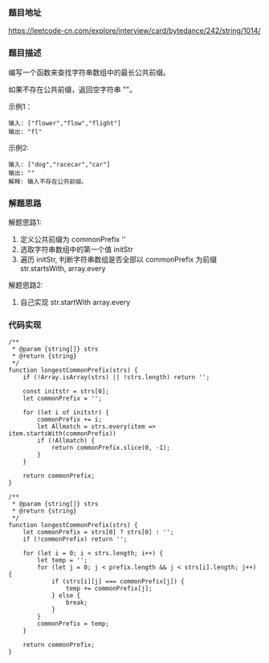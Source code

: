 ### 题目地址
https://leetcode-cn.com/explore/interview/card/bytedance/242/string/1014/

### 题目描述
编写一个函数来查找字符串数组中的最长公共前缀。

如果不存在公共前缀，返回空字符串 ""。

示例1：
```
输入: ["flower","flow","flight"]
输出: "fl"
```

示例2:
```
输入: ["dog","racecar","car"]
输出: ""
解释: 输入不存在公共前缀。
```

### 解题思路
解题思路1:
1. 定义公共前缀为 commonPrefix ''
1. 选取字符串数组中的第一个值 initStr
2. 遍历 initStr, 判断字符串数组是否全部以 commonPrefix 为前缀 str.startsWith, array.every


解题思路2:
1. 自己实现 str.startWith  array.every
### 代码实现
```
/**
 * @param {string[]} strs
 * @return {string}
 */
function longestCommonPrefix(strs) {
    if (!Array.isArray(strs) || !strs.length) return '';

    const initstr = strs[0];
    let commonPrefix = '';

    for (let i of initstr) {
        commonPrefix += i;
        let Allmatch = strs.every(item => item.startsWith(commonPrefix))
        if (!Allmatch) {
            return commonPrefix.slice(0, -1);
        }
    }

    return commonPrefix;
}
```


```
/**
 * @param {string[]} strs
 * @return {string}
 */
function longestCommonPrefix(strs) {
    let commonPrefix = strs[0] ? strs[0] : '';
    if (!commonPrefix) return '';

    for (let i = 0; i < strs.length; i++) {
        let temp = '';
        for (let j = 0; j < prefix.length && j < strs[i].length; j++) {
            if (strs[i][j] === commonPrefix[j]) {
                temp += commonPrefix[j];
            } else {
                break;
            }
        }
        commonPrefix = temp;
    }

    return commonPrefix;
}
```